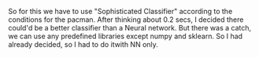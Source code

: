 So for this we have to use "Sophisticated Classifier" according to the conditions for the pacman. After thinking about 0.2 secs, I decided there could'd be a better classifier than a Neural network. But there was a catch, we can use any predefined libraries except numpy and sklearn. So I had already decided, so I had to do itwith NN only.


